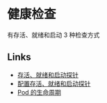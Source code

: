 # 健康检查

有存活、就绪和启动 3 种检查方式

## Links

- [存活、就绪和启动探针](https://kubernetes.io/zh-cn/docs/concepts/configuration/liveness-readiness-startup-probes/)
- [配置存活、就绪和启动探针](https://kubernetes.io/zh-cn/docs/tasks/configure-pod-container/configure-liveness-readiness-startup-probes/)
- [Pod 的生命周期](https://kubernetes.io/zh-cn/docs/concepts/workloads/pods/pod-lifecycle/#pod-fault-recovery)
